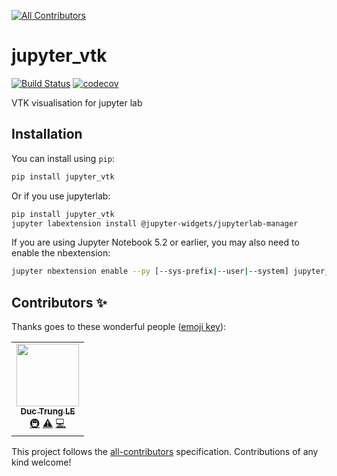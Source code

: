 
<!-- ALL-CONTRIBUTORS-BADGE:START - Do not remove or modify this section -->
[![All Contributors](https://img.shields.io/badge/all_contributors-1-orange.svg?style=flat-square)](#contributors-)
<!-- ALL-CONTRIBUTORS-BADGE:END -->
# jupyter_vtk

[![Build Status](https://travis-ci.org//jupyter_vtk.svg?branch=master)](https://travis-ci.org//jupyter_vtk)
[![codecov](https://codecov.io/gh//jupyter_vtk/branch/master/graph/badge.svg)](https://codecov.io/gh//jupyter_vtk)


VTK visualisation for jupyter lab

## Installation

You can install using `pip`:

```bash
pip install jupyter_vtk
```

Or if you use jupyterlab:

```bash
pip install jupyter_vtk
jupyter labextension install @jupyter-widgets/jupyterlab-manager
```

If you are using Jupyter Notebook 5.2 or earlier, you may also need to enable
the nbextension:
```bash
jupyter nbextension enable --py [--sys-prefix|--user|--system] jupyter_vtk
```

## Contributors ✨

Thanks goes to these wonderful people ([emoji key](https://allcontributors.org/docs/en/emoji-key)):

<!-- ALL-CONTRIBUTORS-LIST:START - Do not remove or modify this section -->
<!-- prettier-ignore-start -->
<!-- markdownlint-disable -->
<table>
  <tr>
    <td align="center"><a href="https://github.com/trungleduc"><img src="https://avatars3.githubusercontent.com/u/4451292?v=4" width="100px;" alt=""/><br /><sub><b>Duc Trung LE</b></sub></a><br /><a href="#infra-trungleduc" title="Infrastructure (Hosting, Build-Tools, etc)">🚇</a> <a href="https://github.com/trungleduc/jupyter_vtk/commits?author=trungleduc" title="Tests">⚠️</a> <a href="https://github.com/trungleduc/jupyter_vtk/commits?author=trungleduc" title="Code">💻</a></td>
  </tr>
</table>

<!-- markdownlint-enable -->
<!-- prettier-ignore-end -->
<!-- ALL-CONTRIBUTORS-LIST:END -->

This project follows the [all-contributors](https://github.com/all-contributors/all-contributors) specification. Contributions of any kind welcome!